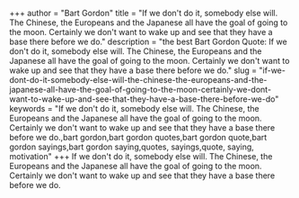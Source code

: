 +++
author = "Bart Gordon"
title = "If we don't do it, somebody else will. The Chinese, the Europeans and the Japanese all have the goal of going to the moon. Certainly we don't want to wake up and see that they have a base there before we do."
description = "the best Bart Gordon Quote: If we don't do it, somebody else will. The Chinese, the Europeans and the Japanese all have the goal of going to the moon. Certainly we don't want to wake up and see that they have a base there before we do."
slug = "if-we-dont-do-it-somebody-else-will-the-chinese-the-europeans-and-the-japanese-all-have-the-goal-of-going-to-the-moon-certainly-we-dont-want-to-wake-up-and-see-that-they-have-a-base-there-before-we-do"
keywords = "If we don't do it, somebody else will. The Chinese, the Europeans and the Japanese all have the goal of going to the moon. Certainly we don't want to wake up and see that they have a base there before we do.,bart gordon,bart gordon quotes,bart gordon quote,bart gordon sayings,bart gordon saying,quotes, sayings,quote, saying, motivation"
+++
If we don't do it, somebody else will. The Chinese, the Europeans and the Japanese all have the goal of going to the moon. Certainly we don't want to wake up and see that they have a base there before we do.
